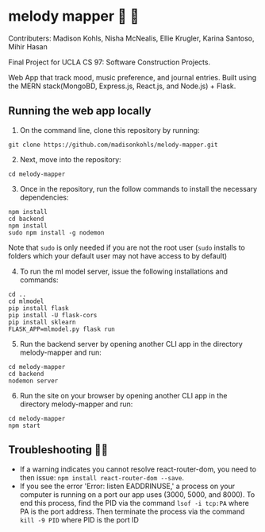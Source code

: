 # melody mapper :musical_note: :green_book:
Contributers: Madison Kohls, Nisha McNealis, Ellie Krugler, Karina Santoso, Mihir Hasan

Final Project for UCLA CS 97: Software Construction Projects.

Web App that track mood, music preference, and journal entries. Built using the MERN stack(MongoBD, Express.js, React.js, and Node.js) + Flask.

## Running the web app locally
1. On the command line, clone this repository by running:
```
git clone https://github.com/madisonkohls/melody-mapper.git
```
2. Next, move into the repository:
```
cd melody-mapper
```
3. Once in the repository, run the follow commands to install the necessary dependencies:
```
npm install
cd backend
npm install
sudo npm install -g nodemon
```
Note that `sudo` is only needed if you are not the root user (`sudo` installs to folders which your default user may not have access to by default)

4. To run the ml model server, issue the following installations and commands:
```
cd ..
cd mlmodel
pip install flask
pip install -U flask-cors		
pip install sklearn
FLASK_APP=mlmodel.py flask run
```
5. Run the backend server by opening another CLI app in the directory melody-mapper and run:
```
cd melody-mapper
cd backend
nodemon server
```
6. Run the site on your browser by opening another CLI app in the directory melody-mapper and run:
```
cd melody-mapper
npm start
```

## Troubleshooting :woman_technologist:
* If a warning indicates you cannot resolve react-router-dom, you need to then issue: `npm install react-router-dom --save`.
* If you see the error 'Error: listen EADDRINUSE,' a process on your computer is running on a port our app uses (3000, 5000, and 8000). To end this process, find the PID via the command `lsof -i tcp:PA` where PA is the port address. Then terminate the process via the command `kill -9 PID` where PID is the port ID
